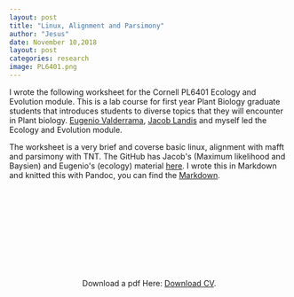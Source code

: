 ```yaml
---
layout: post
title: "Linux, Alignment and Parsimony"
author: "Jesus"
date: November 10,2018
layout: post
categories: research
image: PL6401.png
---
```

I wrote the following worksheet for the Cornell PL6401 Ecology and Evolution module. This is a lab course for first year Plant Biology graduate students that introduces students to diverse topics that they will encounter in Plant biology. [Eugenio Valderrama](http://blogs.cornell.edu/specht/eugenio-valderrama/), [Jacob Landis](http://blogs.cornell.edu/specht/jacob-landis/) and myself led the Ecology and Evolution module. 

The worksheet is a very brief and coverse basic linux, alignment with mafft and parsimony with TNT. The GitHub has Jacob's (Maximum likelihood and Baysien) and Eugenio's (ecology) material [here](https://github.com/Jesusthebotanist/PLBIO6401_EcologyEvolution_Module_2019). I wrote this in Markdown and knitted this with Pandoc, you can find the [Markdown](https://github.com/Jesusthebotanist/PLBIO6401_EcologyEvolution_Module_2019/tree/master/Day1/markdownFiles).



<p align="center">
<object data="https://jesusthebotanist.github.io/assets/pdfs/Day1_Worksheet_LinuxAlignmentParsimony.pdf" type="application/pdf" width="700px" height="700px">
    <embed src="https://drive.google.com/viewerng/viewer?embedded=true&url=https://jesusthebotanist.github.io/assets/pdfs/Day1_Worksheet_LinuxAlignmentParsimony.pdf">
        <p> Download a pdf Here: <a href="https://jesusthebotanist.github.io/assets/pdfs/Day1_Worksheet_LinuxAlignmentParsimony.pdf.pdf">Download CV</a>.</p>
</object>
